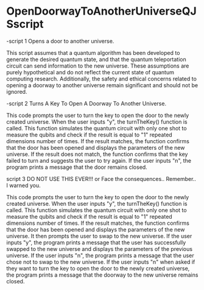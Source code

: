 # OpenDoorwayToAnotherUniverseQJSscript
-script 1 Opens a door to another universe.

This script assumes that a quantum algorithm has been developed 
to generate the desired quantum state, and that the quantum teleportation
circuit can send information to the new universe. These assumptions are purely 
hypothetical and do not reflect the current state of quantum computing research. 
Additionally, the safety and ethical concerns related to opening a doorway to another
universe remain significant and should not be ignored.

-script 2 Turns A Key To Open A Doorway To Another Universe.

This code prompts the user to turn the key to open the door to the newly created universe. When the user inputs "y", the turnTheKey() function is called. This function simulates the quantum circuit with only one shot to measure the qubits and check if the result is equal to "1" repeated dimensions number of times. If the result matches, the function confirms that the door has been opened and displays the parameters of the new universe. If the result does not match, the function confirms that the key failed to turn and suggests the user to try again. If the user inputs "n", the program prints a message that the door remains closed.

script 3 DO NOT USE THIS EVER!!! or Face the consequences..  Remember.. I warned you.

This code prompts the user to turn the key to open the door to the newly created universe. When the user inputs "y", the turnTheKey() function is called. This function simulates the quantum circuit with only one shot to measure the qubits and check if the result is equal to "1" repeated dimensions number of times. If the result matches, the function confirms that the door has been opened and displays the parameters of the new universe. It then prompts the user to swap to the new universe. If the user inputs "y", the program prints a message that the user has successfully swapped to the new universe and displays the parameters of the previous universe. If the user inputs "n", the program prints a message that the user chose not to swap to the new universe. If the user inputs "n" when asked if they want to turn the key to open the door to the newly created universe, the program prints a message that the doorway to the new universe remains closed.
